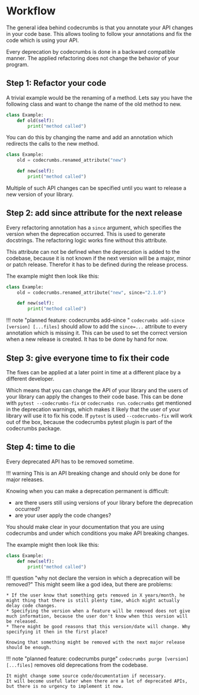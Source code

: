 # Workflow

The general idea behind codecrumbs is that you annotate your API changes in your code base.
This allows tooling to follow your annotations and fix the code which is using your API.

Every deprecation by codecrumbs is done in a backward compatible manner.
The applied refactoring does not change the behavior of your program.

## Step 1: Refactor your code

A trivial example would be the renaming of a method.
Lets say you have the following class and want to change the name of the old method to new.

```python
class Example:
    def old(self):
        print("method called")
```

You can do this by changing the name and add an annotation which redirects the calls to the new method.


```python
class Example:
    old = codecrumbs.renamed_attribute("new")

    def new(self):
        print("method called")
```

Multiple of such API changes can be specified until you want to release a new version of your library.

## Step 2: add since attribute for the next release

Every refactoring annotation has a `since` argument, which specifies the version when the deprecation occurred.
This is used to generate docstrings. The refactoring logic works fine without this attribute.

This attribute can not be defined when the deprecation is added to the codebase, because it is not known if the next version will be a major, minor or patch release.
Therefor it has to be defined during the release process.

The example might then look like this:
```python
class Example:
    old = codecrumbs.renamed_attribute("new", since="2.1.0")

    def new(self):
        print("method called")
```

!!! note "planned feature: codecrumbs add-since "
    `codecrumbs add-since [version] [...files]` should allow to add the `since=...` attribute to every annotation which is missing it.
    This can be used to set the correct version when a new release is created.
    It has to be done by hand for now.

## Step 3: give everyone time to fix their code

The fixes can be applied at a later point in time at a different place by a different developer.

Which means that you can change the API of your library and the users of your library can apply the changes to their code base.
This can be done with `pytest --codecrumbs-fix` or `codecrumbs run`.
`codecrumbs` get mentioned in the deprecation warnings, which makes it likely that the user of your library will use it to fix his code.
If `pytest` is used `--codecrumbs-fix` will work out of the box, because the codecrumbs pytest plugin is part of the codecrumbs package.

## Step 4: time to die

Every deprecated API has to be removed sometime.

!!! warning
    This is an API breaking change and should only be done for major releases.

Knowing when you can make a deprecation permanent is difficult:
* are there users still using versions of your library before the deprecation occurred?
* are your user apply the code changes?

You should make clear in your documentation that you are using codecrumbs and under which conditions you make API breaking changes.

The example might then look like this:
```python
class Example:
    def new(self):
        print("method called")
```

!!! question "why not declare the version in which a deprecation will be removed?"
    This might seem like a god idea, but there are problems:

    * If the user know that something gets removed in X years/month, he might thing that there is still plenty time, which might actually delay code changes.
    * Specifying the version when a feature will be removed does not give much information, because the user don't know when this version will be released.
    * There might be good reasons that this version/date will change. Why specifying it then in the first place?

    Knowing that something might be removed with the next major release should be enough.

!!! note "planned feature: codecrumbs purge"
    `codecrumbs purge [version] [...files]` removes old deprecations from the codebase.

    It might change some source code/documentation if necessary.
    It will become useful later when there are a lot of deprecated APIs, but there is no urgency to implement it now.
